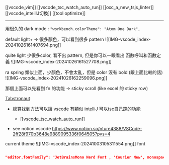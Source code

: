 [[vscode_vim]]
[[vscode_tsc_watch_auto_run]]
[[oxc_a_new_tsjs_linter]]
[[vscode_inteillJ切換]]
[[tool optimize]]

---



用很久的 dark mode : 
`"workbench.colorTheme": "Atom One Dark",`


default light+ 
-> 很多顏色，可以看到很多 pattern
![[IMG-vscode_index-20241026161407694.png]]


quite light  少很多color, 看不出 pattern, 但是你可以一眼看出 函數呼叫和函數定義
![[IMG-vscode_index-20241026161527708.png]]


ra spring
類似上面，少顏色，不會太亂，但是 color 沒有 bold (跟上面比較的話)
![[IMG-vscode_index-20241026162259096.png]]

那個上面可以先看到 fn 的功能 -> sticky scroll  (like excel 的 sticky row)



[Tabstronaut](https://marketplace.visualstudio.com/items?itemName=jhhtaylor.tabstronaut)






- 總算找到方法可以讓 vscode 有類似 intelliJ 可以tsc自己跑的功能
	- [[vscode_tsc_watch_auto_run]]


- see notion vscode https://www.notion.so/nture4388/VSCode-2ff28f970b3648e9889095336f064505?pvs=4


current theme
![[IMG-vscode_index-20241003105311554.png]]
font
```json

"editor.fontFamily": "JetBrainsMono Nerd Font , 'Courier New', monospace, 細明體",

```
